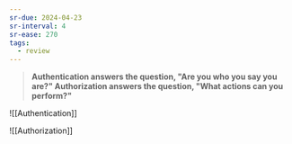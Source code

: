 ```yaml
---
sr-due: 2024-04-23
sr-interval: 4
sr-ease: 270
tags:
  - review
---
```

> **Authentication answers the question, "Are you who you say you are?" Authorization answers the question, "What actions can you perform?"**

![[Authentication]]

![[Authorization]]